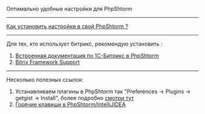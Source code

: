 Оптимально удобные настройки для PhpShtorm
__________________________________________
<a href="https://www.jetbrains.com/help/idea/sharing-your-ide-settings.html#settings-repository">Как установить настройки в свой PhpShtorm ?</a><br>
__________________________________________
Для тех, кто использует битрикс, рекомендую установить :<br>
1. <a href="https://dev.1c-bitrix.ru/community/webdev/user/156743/blog/9382/">Встроенная документация по 1С-Битрикс в PhpShtorm</a><br>
2. <a href="https://plugins.jetbrains.com/plugin/7616-bitrix-framework-support">Bitrix Framework Support</a><br>
__________________________________________
Несколько полезных ссылок:
1. Устанавливаем плагины в PhpShtorm так "Preferences -> Plugins -> getgist -> Install", более подробно <a href="https://loftblog.ru/material/6-plaginy/">смотри тут</a><br>
2. <a href="https://resources.jetbrains.com/storage/products/intellij-idea/docs/IntelliJIDEA_ReferenceCard.pdf">Горячие клавиши в PhpShtorm/IntelliJIDEA</a><br>
